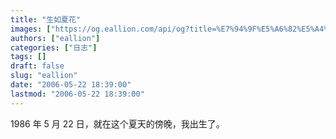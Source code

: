 ```yaml
---
title: "生如夏花"
images: ["https://og.eallion.com/api/og?title=%E7%94%9F%E5%A6%82%E5%A4%8F%E8%8A%B1"]
authors: ["eallion"]
categories: ["日志"]
tags: []
draft: false
slug: "eallion"
date: "2006-05-22 18:39:00"
lastmod: "2006-05-22 18:39:00"
---
```


1986 年 5 月 22 日，就在这个夏天的傍晚，我出生了。
